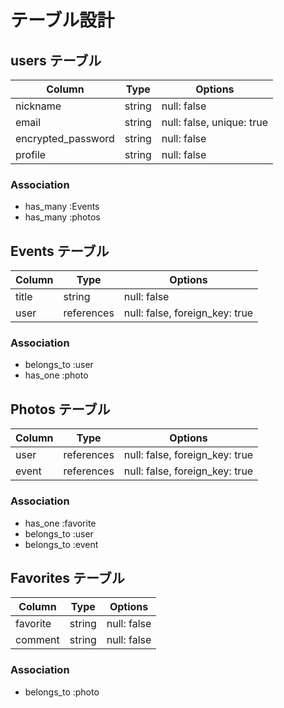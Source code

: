 # テーブル設計

## users テーブル

| Column             | Type   | Options                   |
| ------------------ | ------ | ------------------------- |
| nickname           | string | null: false               |
| email              | string | null: false, unique: true |
| encrypted_password | string | null: false               |
| profile            | string | null: false               |

### Association

- has_many :Events
- has_many :photos


## Events テーブル

| Column                | Type       | Options                        |
| ------------------    | ---------- | ------------------------------ |
| title                 | string     | null: false                    |
| user                  | references | null: false, foreign_key: true |

### Association

- belongs_to :user
- has_one   :photo


## Photos テーブル

| Column           | Type       | Options                        |
| ---------------- | ---------- | ------------------------------ |
| user             | references | null: false, foreign_key: true |
| event            | references | null: false, foreign_key: true |


### Association

- has_one :favorite
- belongs_to :user
- belongs_to :event


## Favorites テーブル

| Column           | Type          | Options                         |
| ---------------- | ------------- | ------------------------------- |
| favorite         | string        | null: false                     |
| comment          | string        | null: false                     |


### Association

- belongs_to :photo

